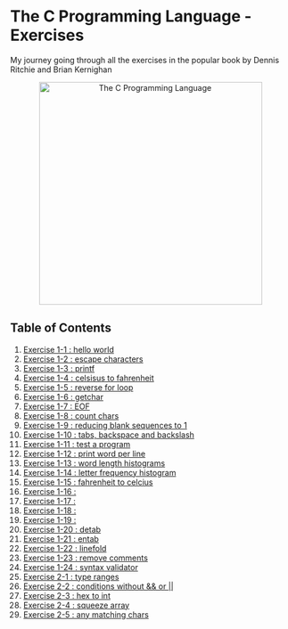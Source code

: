 # The C Programming Language - Exercises
My journey going through all the exercises in the popular book by Dennis Ritchie and Brian Kernighan 
<p align="center">
  <image src="assets/TheCProgrammingLanguageBook.png" alt="The C Programming Language" height=400 />
</p>

## Table of Contents
1. [Exercise 1-1 : hello world](exercises/exercise1-1.md)
2. [Exercise 1-2 : escape characters](exercises/exercise1-2.md)
3. [Exercise 1-3 : printf](exercises/exercise1-3.md)
4. [Exercise 1-4 : celsisus to fahrenheit](exercises/exercise1-4.md)
5. [Exercise 1-5 : reverse for loop](exercises/exercise1-5.md)
6. [Exercise 1-6 : getchar](exercises/exercise1-6.md)
7. [Exercise 1-7 : EOF](exercises/exercise1-7.md)
8. [Exercise 1-8 : count chars](exercises/exercise1-8.md)
9. [Exercise 1-9 : reducing blank sequences to 1](exercises/exercise1-9.md)
10. [Exercise 1-10 : tabs, backspace and backslash](exercises/exercise1-10.md)
11. [Exercise 1-11 : test a program](exercises/exercise1-11.md)
12. [Exercise 1-12 : print word per line](exercises/exercise1-12.md)
13. [Exercise 1-13 : word length histograms](exercises/exercise1-13.md)
14. [Exercise 1-14 : letter frequency histogram](exercises/exercise1-14.md)
15. [Exercise 1-15 : fahrenheit to celcius](exercises/exercise1-15.md)
16. [Exercise 1-16 : ](exercises/exercise1-16.md)
17. [Exercise 1-17 : ](exercises/exercise1-17.md)
18. [Exercise 1-18 : ](exercises/exercise1-18.md)
19. [Exercise 1-19 : ](exercises/exercise1-19.md)
20. [Exercise 1-20 : detab](exercises/exercise1-20.md)
21. [Exercise 1-21 : entab](exercises/exercise1-21.md)
22. [Exercise 1-22 : linefold](exercises/exercise1-22.md)
23. [Exercise 1-23 : remove comments](exercises/exercise1-23.md)
24. [Exercise 1-24 : syntax validator](exercises/exercise1-24.md)
25. [Exercise 2-1 : type ranges](exercises/exercise2-1.md)
26. [Exercise 2-2 : conditions without && or ||](exercises/exercise2-2.md)
27. [Exercise 2-3 : hex to int](exercises/exercise2-3.md)
28. [Exercise 2-4 : squeeze array](exercises/exercise2-4.md)
29. [Exercise 2-5 : any matching chars](exercises/exercise2-5.md)
